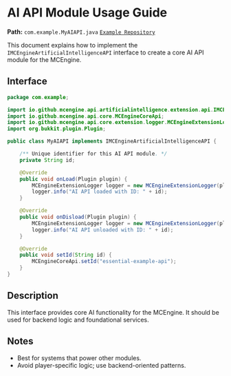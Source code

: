 
# AI API Module Usage Guide

**Path:** `com.example.MyAIAPI.java`
[`Example Repository`](https://github.com/MCEngine-Extension/artificialintelligence-api-example)

This document explains how to implement the `IMCEngineArtificialIntelligenceAPI` interface to create a core AI API module for the MCEngine.

## Interface

```java
package com.example;

import io.github.mcengine.api.artificialintelligence.extension.api.IMCEngineArtificialIntelligenceAPI;
import io.github.mcengine.api.core.MCEngineCoreApi;
import io.github.mcengine.api.core.extension.logger.MCEngineExtensionLogger;
import org.bukkit.plugin.Plugin;

public class MyAIAPI implements IMCEngineArtificialIntelligenceAPI {

    /** Unique identifier for this AI API module. */
    private String id;

    @Override
    public void onLoad(Plugin plugin) {
        MCEngineExtensionLogger logger = new MCEngineExtensionLogger(plugin, "API", id);
        logger.info("AI API loaded with ID: " + id);
    }

    @Override
    public void onDisload(Plugin plugin) {
        MCEngineExtensionLogger logger = new MCEngineExtensionLogger(plugin, "API", id);
        logger.info("AI API unloaded with ID: " + id);
    }

    @Override
    public void setId(String id) {
        MCEngineCoreApi.setId("essential-example-api");
    }
}
```

## Description

This interface provides core AI functionality for the MCEngine. It should be used for backend logic and foundational services.

## Notes

- Best for systems that power other modules.
- Avoid player-specific logic; use backend-oriented patterns.
